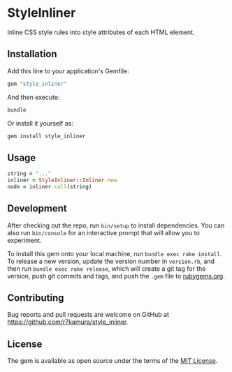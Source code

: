 # StyleInliner
Inline CSS style rules into style attributes of each HTML element.

## Installation

Add this line to your application's Gemfile:

```ruby
gem "style_inliner"
```

And then execute:

```sh
bundle
```

Or install it yourself as:

```sh
gem install style_inliner
```

## Usage

```rb
string = "..."
inliner = StyleInliner::Inliner.new
node = inliner.call(string)
```

## Development

After checking out the repo, run `bin/setup` to install dependencies. You can also run `bin/console` for an interactive prompt that will allow you to experiment.

To install this gem onto your local machine, run `bundle exec rake install`. To release a new version, update the version number in `version.rb`, and then run `bundle exec rake release`, which will create a git tag for the version, push git commits and tags, and push the `.gem` file to [rubygems.org](https://rubygems.org).

## Contributing

Bug reports and pull requests are welcome on GitHub at https://github.com/r7kamura/style_inliner.

## License

The gem is available as open source under the terms of the [MIT License](http://opensource.org/licenses/MIT).
